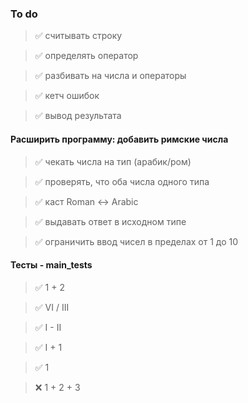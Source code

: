### To do

> ✅ считывать строку

> ✅ определять оператор

> ✅ разбивать на числа и операторы

> ✅ кетч ошибок

> ✅ вывод результата

#### Расширить программу: добавить римские числа 
> ✅ чекать числа на тип (арабик/ром)

> ✅ проверять, что оба числа одного типа 

> ✅ каст Roman <-> Arabic

> ✅ выдавать ответ в исходном типе

> ✅ ограничить ввод чисел в пределах от 1 до 10

#### Тесты - main_tests

> ✅ 1 + 2

> ✅ VI / III

> ✅ I - II

> ✅ I + 1

> ✅ 1

> ❌ 1 + 2 + 3 